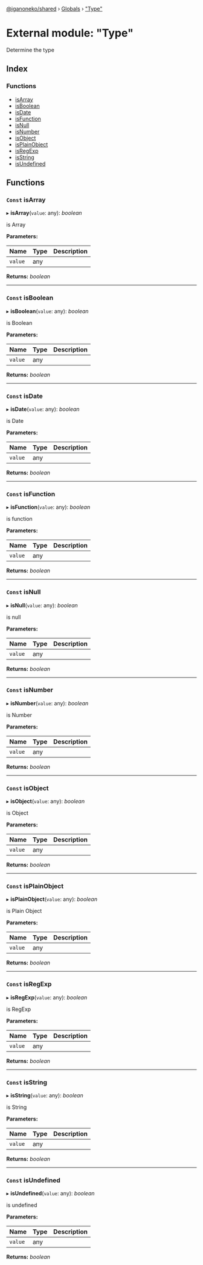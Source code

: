 [@iganoneko/shared](../README.md) › [Globals](../globals.md) › ["Type"](_type_.md)

# External module: "Type"

Determine the type

## Index

### Functions

* [isArray](_type_.md#const-isarray)
* [isBoolean](_type_.md#const-isboolean)
* [isDate](_type_.md#const-isdate)
* [isFunction](_type_.md#const-isfunction)
* [isNull](_type_.md#const-isnull)
* [isNumber](_type_.md#const-isnumber)
* [isObject](_type_.md#const-isobject)
* [isPlainObject](_type_.md#const-isplainobject)
* [isRegExp](_type_.md#const-isregexp)
* [isString](_type_.md#const-isstring)
* [isUndefined](_type_.md#const-isundefined)

## Functions

### `Const` isArray

▸ **isArray**(`value`: any): *boolean*

is Array

**Parameters:**

Name | Type | Description |
------ | ------ | ------ |
`value` | any |   |

**Returns:** *boolean*

___

### `Const` isBoolean

▸ **isBoolean**(`value`: any): *boolean*

is Boolean

**Parameters:**

Name | Type | Description |
------ | ------ | ------ |
`value` | any |   |

**Returns:** *boolean*

___

### `Const` isDate

▸ **isDate**(`value`: any): *boolean*

is Date

**Parameters:**

Name | Type | Description |
------ | ------ | ------ |
`value` | any |   |

**Returns:** *boolean*

___

### `Const` isFunction

▸ **isFunction**(`value`: any): *boolean*

is function

**Parameters:**

Name | Type | Description |
------ | ------ | ------ |
`value` | any |   |

**Returns:** *boolean*

___

### `Const` isNull

▸ **isNull**(`value`: any): *boolean*

is null

**Parameters:**

Name | Type | Description |
------ | ------ | ------ |
`value` | any |   |

**Returns:** *boolean*

___

### `Const` isNumber

▸ **isNumber**(`value`: any): *boolean*

is Number

**Parameters:**

Name | Type | Description |
------ | ------ | ------ |
`value` | any |   |

**Returns:** *boolean*

___

### `Const` isObject

▸ **isObject**(`value`: any): *boolean*

is Object

**Parameters:**

Name | Type | Description |
------ | ------ | ------ |
`value` | any |   |

**Returns:** *boolean*

___

### `Const` isPlainObject

▸ **isPlainObject**(`value`: any): *boolean*

is Plain Object

**Parameters:**

Name | Type | Description |
------ | ------ | ------ |
`value` | any |   |

**Returns:** *boolean*

___

### `Const` isRegExp

▸ **isRegExp**(`value`: any): *boolean*

is RegExp

**Parameters:**

Name | Type | Description |
------ | ------ | ------ |
`value` | any |   |

**Returns:** *boolean*

___

### `Const` isString

▸ **isString**(`value`: any): *boolean*

is String

**Parameters:**

Name | Type | Description |
------ | ------ | ------ |
`value` | any |   |

**Returns:** *boolean*

___

### `Const` isUndefined

▸ **isUndefined**(`value`: any): *boolean*

is undefined

**Parameters:**

Name | Type | Description |
------ | ------ | ------ |
`value` | any |   |

**Returns:** *boolean*
